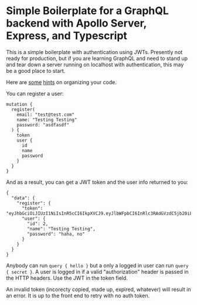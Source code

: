 # Simple Boilerplate for a GraphQL backend with Apollo Server, Express, and Typescript

This is a simple boilerplate with authentication using JWTs. Presently not ready for production, but if you are learning GraphQL and need to stand up and tear down a server running on localhost with authentication, this may be a good place to start.

Here are [some](https://hackernoon.com/three-ways-to-structure-your-graphql-code-with-apollo-server-4788beed89db) [hints](https://blog.apollographql.com/modularizing-your-graphql-schema-code-d7f71d5ed5f2) on organizing your code.

You can register a user:

```
mutation {
  register(
    email: "test@test.com"
    name: "Testing Testing"
    password: "asdfasdf"
  ) {
    token
    user {
      id
      name
      password
    }
  }
}

```

And as a result, you can get a JWT token and the user info returned to you:

```
{
  "data": {
    "register": {
      "token": "eyJhbGciOiJIUzI1NiIsInR5cCI6IkpXVCJ9.eyJlbWFpbCI6InRlc3RAdGVzdC5jb20iLCJuYW1lIjoiVGVzdGluZyBUZXN0aW5nIiwicGFzc3dvcmQiOiIiLCJpZCI6MiwiaWF0IjoxNTU3OTQwODcyLCJleHAiOjE1NTgwMjcyNzJ9.HrbfRM0ZfXwqSVXam2xUNIr9oNktTjkzIaeG1bkRFC4",
      "user": {
        "id": 2,
        "name": "Testing Testing",
        "password": "haha, no"
      }
    }
  }
}
```

Anybody can run `query { hello }` but a only a logged in user can run `query { secret }`. A user is logged in if a valid "authorization" header is passed in the HTTP headers. Use the JWT in the token field.

An invalid token (incorecty copied, made up, expired, whatever) will result in an error. It is up to the front end to retry with no auth token.
